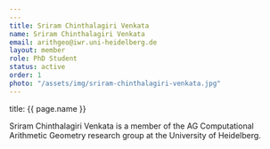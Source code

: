 ```yaml
---
---
title: Sriram Chinthalagiri Venkata
name: Sriram Chinthalagiri Venkata
email: arithgeo@iwr.uni-heidelberg.de
layout: member
role: PhD Student
status: active
order: 1
photo: "/assets/img/sriram-chinthalagiri-venkata.jpg"
---
```



title: {{ page.name }}

Sriram Chinthalagiri Venkata is a member of the AG Computational Arithmetic Geometry research group at the University of Heidelberg.